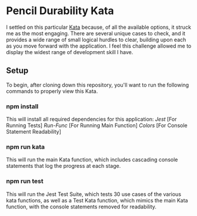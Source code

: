 # Pencil Durability Kata
I settled on this particular [Kata](https://github.com/PillarTechnology/kata-pencil-durability) because, of all the available options, it struck me as the most engaging.  There are several unique cases to check, and it provides a wide range of small logical hurdles to clear, building upon each as you move forward with the application.  I feel this challenge allowed me to display the widest range of development skill I have.

## Setup
To begin, after cloning down this repository, you'll want to run the following commands to properly view this Kata.

### npm install
This will install all required dependencies for this application:
    *Jest* [For Running Tests]
    *Run-Func* [For Running Main Function]
    *Colors* [For Console Statement Readability]

### npm run kata
This will run the main Kata function, which includes cascading console statements that log the progress at each stage.

### npm run test
This will run the Jest Test Suite, which tests 30 use cases of the various kata functions, as well as a Test Kata function, which mimics the main Kata function, with the console statements removed for readability.